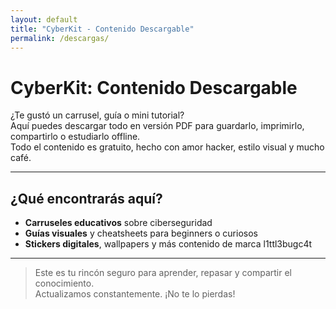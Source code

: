 ```yaml
---
layout: default
title: "CyberKit - Contenido Descargable"
permalink: /descargas/
---
```


# CyberKit: Contenido Descargable

¿Te gustó un carrusel, guía o mini tutorial?  
Aquí puedes descargar todo en versión PDF para guardarlo, imprimirlo, compartirlo o estudiarlo offline.  
Todo el contenido es gratuito, hecho con amor hacker, estilo visual y mucho café.

---

## ¿Qué encontrarás aquí?

- **Carruseles educativos** sobre ciberseguridad
- **Guías visuales** y cheatsheets para beginners o curiosos
- **Stickers digitales**, wallpapers y más contenido de marca l1ttl3bugc4t

---

> Este es tu rincón seguro para aprender, repasar y compartir el conocimiento.  
Actualizamos constantemente. ¡No te lo pierdas!